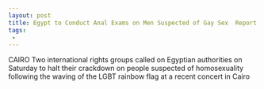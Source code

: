 ```yaml
---
layout: post
title: Egypt to Conduct Anal Exams on Men Suspected of Gay Sex  Report
tags:
 -
---
```

CAIRO  Two international rights groups called on Egyptian authorities on Saturday to halt their crackdown on people suspected of homosexuality following the waving of the LGBT rainbow flag at a recent concert in Cairo
